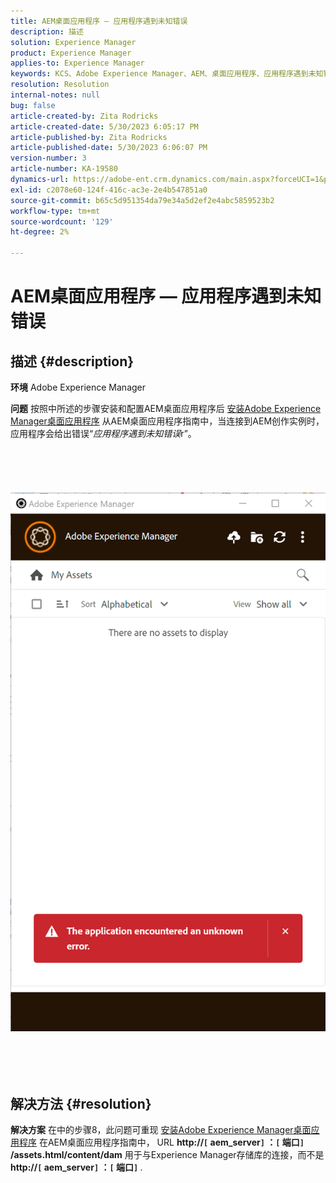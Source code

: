 ```yaml
---
title: AEM桌面应用程序 — 应用程序遇到未知错误
description: 描述
solution: Experience Manager
product: Experience Manager
applies-to: Experience Manager
keywords: KCS、Adobe Experience Manager、AEM、桌面应用程序、应用程序遇到未知错误、常见问题解答
resolution: Resolution
internal-notes: null
bug: false
article-created-by: Zita Rodricks
article-created-date: 5/30/2023 6:05:17 PM
article-published-by: Zita Rodricks
article-published-date: 5/30/2023 6:06:07 PM
version-number: 3
article-number: KA-19580
dynamics-url: https://adobe-ent.crm.dynamics.com/main.aspx?forceUCI=1&pagetype=entityrecord&etn=knowledgearticle&id=37f9b183-14ff-ed11-8f6e-6045bd006b25
exl-id: c2078e60-124f-416c-ac3e-2e4b547851a0
source-git-commit: b65c5d951354da79e34a5d2ef2e4abc5859523b2
workflow-type: tm+mt
source-wordcount: '129'
ht-degree: 2%

---
```


# AEM桌面应用程序 — 应用程序遇到未知错误

## 描述 {#description}


<b>环境</b>
Adobe Experience Manager

<b>问题</b>
按照中所述的步骤安装和配置AEM桌面应用程序后 [安装Adobe Experience Manager桌面应用程序](https://experienceleague.adobe.com/docs/experience-manager-desktop-app/using/install-upgrade.html?lang=en#install-v2) 从AEM桌面应用程序指南中，当连接到AEM创作实例时，应用程序会给出错误“*应用程序遇到未知错误*r”。
<br><br><br> <br><br> ![](assets/___42f9b183-14ff-ed11-8f6e-6045bd006b25___.png)<br><br> <br><br> 

## 解决方法 {#resolution}


<b>解决方案</b>
在中的步骤8，此问题可重现 [安装Adobe Experience Manager桌面应用程序](https://experienceleague.adobe.com/docs/experience-manager-desktop-app/using/install-upgrade.html?lang=en#install-v2) 在AEM桌面应用程序指南中， URL <b>http://`[` aem_server`]` ：`[` 端口`]` /assets.html/content/dam</b> 用于与Experience Manager存储库的连接，而不是 <b>http://`[` aem_server`]` ：`[` 端口`]` </b>.
